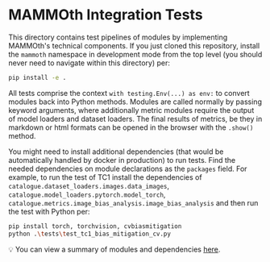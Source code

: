 # MAMMOth Integration Tests

This directory contains test pipelines of modules
by implementing MAMMOth's technical components.
If you just cloned this repository, install the
`mammoth` namespace in development mode from the top
level (you should never need to navigate within
this directory) per:

```bash
pip install -e .
```

All tests comprise the context `with testing.Env(...) as env:`
to convert modules back into Python methods. Modules are called
normally by passing keyword arguments, where additionally
metric modules require the output of model loaders and dataset
loaders. The final results of metrics, be they in markdown
or html formats can be opened in the browser
with the `.show()` method.

You might need to install additional dependencies (that would
be automatically handled by docker in production) to run tests.
Find the needed dependencies on module declarations as the `packages`
field. For example, to run the test of TC1 install the dependencies
of `catalogue.dataset_loaders.images.data_images`,  
`catalogue.model_loaders.pytorch.model_torch`,
`catalogue.metrics.image_bias_analysis.image_bias_analysis`
and then run the test with Python per:

```bash
pip install torch, torchvision, cvbiasmitigation
python .\tests\test_tc1_bias_mitigation_cv.py
```

:bulb: You can view a summary of modules and dependencies [here](../catalogue/README.md).
